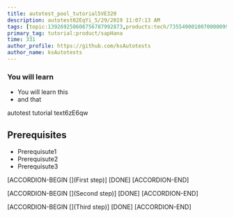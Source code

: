 ```yaml
---
title: autotest_pool_tutorial5VE320
description: autotest02EqYi_5/29/2019 11:07:13 AM
tags: [topic:139269250608756787992873,products:tech/73554900100700000996,tutorial:experience/advanced]
primary_tag: tutorial:product/sapHana
time: 331
author_profile: https://github.com/ksAutotests
author_name: ksAutotests
---
```

### You will learn
- You will learn this
- and that

autotest tutorial text6zE6qw

## Prerequisites
- Prerequisute1
- Prerequisute2
- Prerequisute3

[ACCORDION-BEGIN [](First step)]
[DONE]
[ACCORDION-END]

[ACCORDION-BEGIN [](Second step)]
[DONE]
[ACCORDION-END]

[ACCORDION-BEGIN [](Third step)]
[DONE]
[ACCORDION-END]

